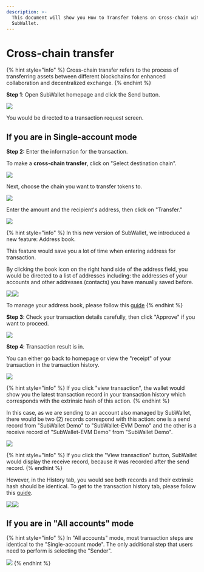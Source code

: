 ```yaml
---
description: >-
  This document will show you How to Transfer Tokens on Cross-chain with
  SubWallet.
---
```


# Cross-chain transfer

{% hint style="info" %}
Cross-chain transfer refers to the process of transferring assets between different blockchains for enhanced collaboration and decentralized exchange.
{% endhint %}

**Step 1**: Open SubWallet homepage and click the Send button.

![](<../../../.gitbook/assets/image (120).png>)

You would be directed to a transaction request screen.

## **If you are in Single-account mode**

**Step 2:** Enter the information for the transaction.

To make a **cross-chain transfer**, click on "Select destination chain".

![](<../../../.gitbook/assets/image (7) (1).png>)

Next, choose the chain you want to transfer tokens to.

![](<../../../.gitbook/assets/image (10) (1).png>)

Enter the amount and the recipient's address, then click on "Transfer."

![](<../../../.gitbook/assets/image (11) (1).png>)

{% hint style="info" %}
In this new version of SubWallet, we introduced a new feature: Address book.&#x20;

This feature would save you a lot of time when entering address for transaction.&#x20;

By clicking the book icon on the right hand side of the address field, you would be directed to a list of addresses including: the addresses of your accounts and other addresses (contacts) you have manually saved before.

![](<../../../.gitbook/assets/image (55) (1).png>)![](<../../../.gitbook/assets/image (121).png>)

To manage your address book, please follow this [guide](../../manage-address-book.md)
{% endhint %}



**Step 3**: Check your transaction details carefully, then click "Approve" if you want to proceed.&#x20;

![](<../../../.gitbook/assets/image (13) (1).png>)

**Step 4**: Transaction result is in.

You can either go back to homepage or view the "receipt" of your transaction in the transaction history.&#x20;

![](<../../../.gitbook/assets/image (8) (2).png>)

{% hint style="info" %}
If you click "view transaction", the wallet would show you the latest transaction record in your transaction history which corresponds with the extrinsic hash of this action.&#x20;
{% endhint %}

In this case, as we are sending to an account also managed by SubWallet, there would be two (2) records correspond with this action: one is a send record from "SubWallet Demo" to "SubWallet-EVM Demo" and the other is a receive record of "SubWallet-EVM Demo" from "SubWallet Demo".&#x20;

![](<../../../.gitbook/assets/image (15) (1).png>)

{% hint style="info" %}
If you click the "View transaction" button, SubWallet would display the receive record, because it was recorded after the send record.&#x20;
{% endhint %}

However, in the History tab, you would see both records and their extrinsic hash should be identical. To get to the transaction history tab, please follow this [guide](../../view-transaction-history.md).

![](<../../../.gitbook/assets/image (16) (1).png>)![](<../../../.gitbook/assets/image (17) (1).png>)

## **If you are in "All accounts" mode**

{% hint style="info" %}
In "All accounts" mode, most transaction steps are identical to the "Single-account mode". The only additional step that users need to perform is selecting the "Sender".

![](<../../../.gitbook/assets/image (20) (1).png>)
{% endhint %}
